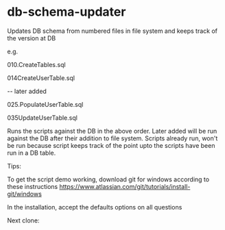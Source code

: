 # db-schema-updater
Updates DB schema from numbered files in file system and keeps track of the version at DB

e.g.

010.CreateTables.sql

014CreateUserTable.sql

-- later added

025.PopulateUserTable.sql

035UpdateUserTable.sql

Runs the scripts against the DB in the above order. Later added will be run against the DB after their addition to file system.
Scripts already run, won't be run because script keeps track of the point upto the scripts have been run in a DB table.

Tips:

To get the script demo working, download git for windows according to these instructions
https://www.atlassian.com/git/tutorials/install-git/windows

In the installation, accept the defaults options on all questions

Next clone:



